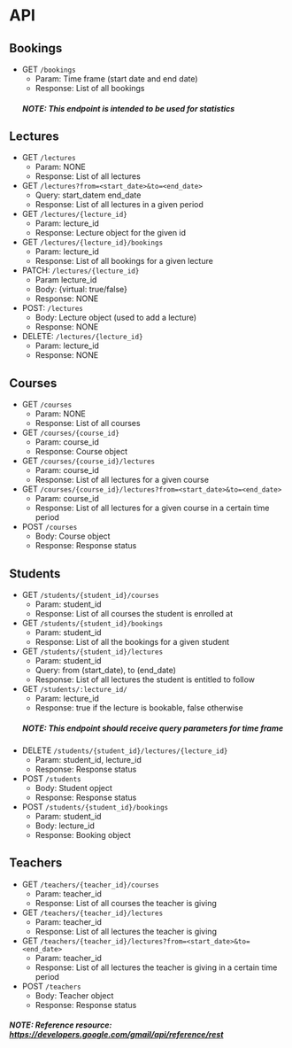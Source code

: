 # API
<!-- Endpoints are meant to be preceded by /api (/operations == /api/operations)-->
## Bookings
- GET `/bookings`
  - Param: Time frame (start date and end date)
  - Response: List of all bookings
  ##### NOTE: This endpoint is intended to be used for statistics 

## Lectures
- GET `/lectures`
  - Param: NONE
  - Response: List of all lectures
- GET `/lectures?from=<start_date>&to=<end_date>`
  - Query: start_datem end_date
  - Response: List of all lectures in a given period
- GET `/lectures/{lecture_id}`
  - Param: lecture_id
  - Response: Lecture object for the given id
- GET `/lectures/{lecture_id}/bookings`
  - Param: lecture_id
  - Response: List of all bookings for a given lecture
- PATCH: `/lectures/{lecture_id}`
  - Param lecture_id
  - Body: {virtual: true/false}
  - Response: NONE
- POST: `/lectures`
  - Body: Lecture object (used to add a lecture)
  - Response: NONE
- DELETE: `/lectures/{lecture_id}`
  - Param: lecture_id
  - Response: NONE
  
## Courses
- GET `/courses`
  - Param: NONE
  - Response: List of all courses
- GET `/courses/{course_id}`
  - Param: course_id
  - Response: Course object
- GET `/courses/{course_id}/lectures`
  - Param: course_id
  - Response: List of all lectures for a given course
- GET `/courses/{course_id}/lectures?from=<start_date>&to=<end_date>`
  - Param: course_id
  - Response: List of all lectures for a given course in a certain time period
- POST `/courses`
  - Body: Course object
  - Response: Response status
  
## Students
- GET `/students/{student_id}/courses`
  - Param: student_id
  - Response: List of all courses the student is enrolled at
- GET `/students/{student_id}/bookings`
  - Param: student_id
  - Response: List of all the bookings for a given student
- GET `/students/{student_id}/lectures`
  - Param: student_id
  - Query: from (start_date), to (end_date)
  - Response: List of all lectures the student is entitled to follow
- GET `/students/:lecture_id/`
  - Param: lecture_id
  - Response: true if the lecture is bookable, false otherwise
  ##### NOTE: This endpoint should receive query parameters for time frame
- DELETE `/students/{student_id}/lectures/{lecture_id}`
  - Param: student_id, lecture_id
  - Response: Response status
- POST `/students`
  - Body: Student opject
  - Response: Response status
- POST `/students/{student_id}/bookings`
  - Param: student_id
  - Body: lecture_id
  - Response: Booking object

## Teachers
- GET `/teachers/{teacher_id}/courses`
  - Param: teacher_id
  - Response: List of all courses the teacher is giving
- GET `/teachers/{teacher_id}/lectures`
  - Param: teacher_id
  - Response: List of all lectures the teacher is giving
- GET `/teachers/{teacher_id}/lectures?from=<start_date>&to=<end_date>`
  - Param: teacher_id
  - Response: List of all lectures the teacher is giving in a certain time period
- POST `/teachers`
  - Body: Teacher object
  - Response: Response status
  
  
##### NOTE: Reference resource: https://developers.google.com/gmail/api/reference/rest 
<!-- API does not include possible DELETE needed -->